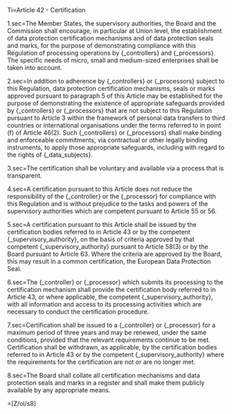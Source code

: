 Ti=Article 42 - Certification

1.sec=The Member States, the supervisory authorities, the Board and the Commission shall encourage, in particular at Union level, the establishment of data protection certification mechanisms and of data protection seals and marks, for the purpose of demonstrating compliance with this Regulation of processing operations by {_controllers} and {_processors}. The specific needs of micro, small and medium-sized enterprises shall be taken into account.

2.sec=In addition to adherence by {_controllers} or {_processors} subject to this Regulation, data protection certification mechanisms, seals or marks approved pursuant to paragraph 5 of this Article may be established for the purpose of demonstrating the existence of appropriate safeguards provided by {_controllers} or {_processors} that are not subject to this Regulation pursuant to Article 3 within the framework of personal data transfers to third countries or international organisations under the terms referred to in point (f) of Article 46(2). Such {_controllers} or {_processors} shall make binding and enforceable commitments, via contractual or other legally binding instruments, to apply those appropriate safeguards, including with regard to the rights of {_data_subjects}.

3.sec=The certification shall be voluntary and available via a process that is transparent.

4.sec=A certification pursuant to this Article does not reduce the responsibility of the {_controller} or the {_processor} for compliance with this Regulation and is without prejudice to the tasks and powers of the supervisory authorities which are competent pursuant to Article 55 or 56.

5.sec=A certification pursuant to this Article shall be issued by the certification bodies referred to in Article 43 or by the competent {_supervisory_authority}, on the basis of criteria approved by that competent {_supervisory_authority} pursuant to Article 58(3) or by the Board pursuant to Article 63. Where the criteria are approved by the Board, this may result in a common certification, the European Data Protection Seal.

6.sec=The {_controller} or {_processor} which submits its processing to the certification mechanism shall provide the certification body referred to in Article 43, or where applicable, the competent {_supervisory_authority}, with all information and access to its processing activities which are necessary to conduct the certification procedure.

7.sec=Certification shall be issued to a {_controller} or {_processor} for a maximum period of three years and may be renewed, under the same conditions, provided that the relevant requirements continue to be met. Certification shall be withdrawn, as applicable, by the certification bodies referred to in Article 43 or by the competent {_supervisory_authority} where the requirements for the certification are not or are no longer met.

8.sec=The Board shall collate all certification mechanisms and data protection seals and marks in a register and shall make them publicly available by any appropriate means.

=[Z/ol/s8]
